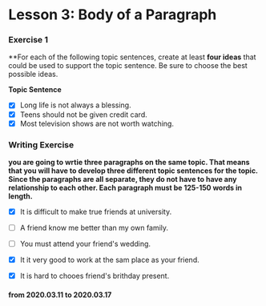 # Lesson 3: Body of a Paragraph

### Exercise 1
**For each of the following topic sentences, create at least **four ideas** that could be used to support the topic sentence. Be sure to choose the best possible ideas.

**Topic Sentence**

- [x] Long life is not always a blessing.
- [x] Teens should not be given credit card.
- [x] Most television shows are not worth watching.

### Writing Exercise
**you are going to wrtie three paragraphs on the same topic. That means that you will have to develop three different topic sentences for the topic. Since the paragraphs are all separate, they do not have to have any relationship to each other. Each paragraph must be 125-150 words in length.**

- [x] It is difficult to make true friends at university.

- [ ] A friend know me better than my own family.

- [ ] You must attend your friend's wedding.

- [x] It it very good to work at the sam place as your friend.

- [x] It is hard to chooes friend's brithday present.

  

#### from 2020.03.11 to 2020.03.17
